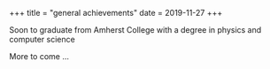 +++
title = "general achievements"
date = 2019-11-27
+++

Soon to graduate from Amherst College with a degree in physics and computer science

More to come ...